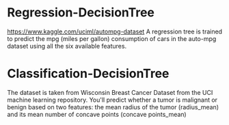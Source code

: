 # Regression-DecisionTree
https://www.kaggle.com/uciml/autompg-dataset
A regression tree is trained to predict the mpg (miles per gallon) 
consumption of cars in the auto-mpg dataset using all the six available features.


# Classification-DecisionTree
The dataset is taken from Wisconsin Breast Cancer Dataset from the UCI machine learning repository. You'll predict whether a tumor is malignant or benign based on two features: the mean radius of the tumor (radius_mean) and its mean number of concave points (concave points_mean)
